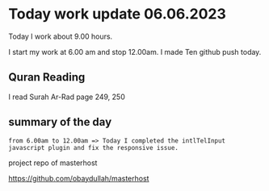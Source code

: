 # Today work update 06.06.2023

Today I work about 9.00 hours.

I start my work at 6.00 am and stop 12.00am.
I made Ten github push today.

## Quran Reading

I read Surah Ar-Rad page 249, 250

## summary of the day

    from 6.00am to 12.00am => Today I completed the intlTelInput javascript plugin and fix the responsive issue.

project repo of masterhost

https://github.com/obaydullah/masterhost
